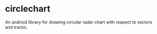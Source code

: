 # circlechart
An android library for drawing circular radar chart with respect to sectors and tracks.

